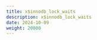 ```yaml
---
title: x$innodb_lock_waits
description: x$innodb_lock_waits
date: 2024-10-09
weight: 20000
---
```

<style>
th, td {
  border: 1px solid rgb(190, 190, 190);
}
</style>
